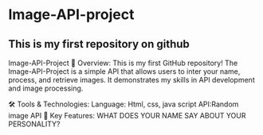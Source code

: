 # Image-API-project
This is my first repository on github
---------------------------------------------------
Image-API-Project
📌 Overview:
This is my first GitHub repository! The Image-API-Project is a simple API that allows users to inter your name, process, and retrieve images. It demonstrates my skills in API development and image processing.

🛠️ Tools & Technologies:
Language: Html, css, java script
API:Random image API
🚀 Key Features: WHAT DOES YOUR NAME SAY ABOUT YOUR PERSONALITY?
  
